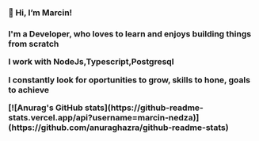<h3> 👋 Hi, I’m Marcin! <h3>
  <p>I'm a Developer, who loves to learn and enjoys building things from scratch</p>
  <p>I work with NodeJs,Typescript,Postgresql </p>
  <p>I constantly look for oportunities to grow, skills to hone, goals to achieve</p>
[![Anurag's GitHub stats](https://github-readme-stats.vercel.app/api?username=marcin-nedza)](https://github.com/anuraghazra/github-readme-stats)
